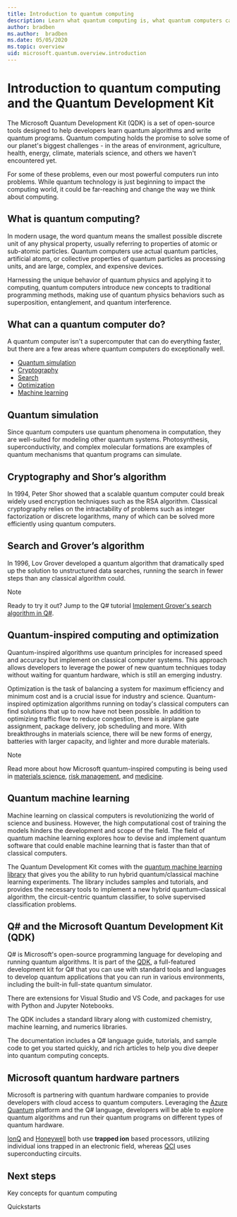 ```yaml
---
title: Introduction to quantum computing
description: Learn what quantum computing is, what quantum computers can do, and how you can learn quantum computing.
author: bradben
ms.author:  bradben
ms.date: 05/05/2020
ms.topic: overview
uid: microsoft.quantum.overview.introduction
---
```


# Introduction to quantum computing and the Quantum Development Kit

The Microsoft Quantum Development Kit (QDK) is a set of open-source tools designed to help developers learn quantum algorithms and write quantum programs. Quantum computing holds the promise to solve some of our planet's biggest challenges - in the areas of environment, agriculture, health, energy, climate, materials science, and others we haven't encountered yet.  

For some of these problems, even our most powerful computers run into problems. While quantum technology is just beginning to impact the computing world, it could be far-reaching and change the way we think about computing.

## What is quantum computing?

In modern usage, the word quantum means the smallest possible discrete unit of any physical property, usually referring to properties of atomic or sub-atomic particles. Quantum computers use actual quantum particles, artificial atoms, or collective properties of quantum particles as processing units, and are large, complex, and expensive devices.

Harnessing the unique behavior of quantum physics and applying it to computing, quantum computers introduce new concepts to traditional programming methods, making use of quantum physics behaviors such as superposition, entanglement, and quantum interference.

## What can a quantum computer do?

A quantum computer isn't a supercomputer that can do everything faster, but there are a few areas where quantum computers do exceptionally well.

- [Quantum simulation](xref:microsoft.quantum.overview.introduction#quantum-simulation)
- [Cryptography](xref:microsoft.quantum.overview.introduction#cryptography-and-shors-algorithm)
- [Search](xref:microsoft.quantum.overview.introduction#search-and-grovers-algorithm)
- [Optimization](xref:microsoft.quantum.overview.introduction#quantum-inspired-computing-and-optimization)
- [Machine learning](xref:microsoft.quantum.overview.introduction#quantum-machine-learning)

## Quantum simulation

Since quantum computers use quantum phenomena in computation, they are well-suited for modeling other quantum systems. Photosynthesis, superconductivity, and complex molecular formations are examples of quantum mechanisms that quantum programs can simulate.

## Cryptography and Shor’s algorithm

In 1994, Peter Shor showed that a scalable quantum computer could break widely used encryption techniques such as the RSA algorithm. Classical cryptography relies on the intractability of problems such as integer factorization or discrete logarithms, many of which can be solved more efficiently using quantum computers.

## Search and Grover’s algorithm

In 1996, Lov Grover developed a quantum algorithm that dramatically sped up the solution to unstructured data searches, running the search in fewer steps than any classical algorithm could.

> [!NOTE]
> Ready to try it out? Jump to the Q# tutorial [Implement Grover's search algorithm in Q#](xref:microsoft.quantum.quickstarts.search).

## Quantum-inspired computing and optimization

Quantum-inspired algorithms use quantum principles for increased speed and accuracy but implement on classical computer systems. This approach allows developers to leverage the power of new quantum techniques today without waiting for quantum hardware, which is still an emerging industry.

Optimization is the task of balancing a system for maximum efficiency and minimum cost and is a crucial issue for industry and science. Quantum-inspired optimization algorithms running on today's classical computers can find solutions that up to now have not been possible. In addition to optimizing traffic flow to reduce congestion, there is airplane gate assignment, package delivery, job scheduling and more. With breakthroughs in materials science, there will be new forms of energy, batteries with larger capacity, and lighter and more durable materials.

> [!NOTE]
> Read more about how Microsoft quantum-inspired computing is being used in [materials science](https://cloudblogs.microsoft.com/quantum/2020/01/21/oti-lumionics-accelerating-materials-design-microsoft-azure-quantum/), [risk management](https://cloudblogs.microsoft.com/quantum/2019/05/22/microsoft-quantum-collaborates-with-willis-towers-watson-to-transform-risk-management-solutions/), and [medicine](https://blogs.microsoft.com/blog/2018/05/18/microsoft-quantum-helps-case-western-reserve-university-advance-mri-research/).

## Quantum machine learning

Machine learning on classical computers is revolutionizing the world of science and business. However, the high computational cost of training the models hinders the development and scope of the field. The field of quantum machine learning explores how to devise and implement quantum software that could enable machine learning that is faster than that of classical computers.

The Quantum Development Kit comes with the [quantum machine learning library](xref:microsoft.quantum.machine-learning.concepts.intro) that gives you the ability to run hybrid quantum/classical machine learning experiments. The library includes samples and tutorials, and provides the necessary tools to implement a new hybrid quantum–classical algorithm, the circuit-centric quantum classifier, to solve supervised classification problems.

## Q# and the Microsoft Quantum Development Kit (QDK)

Q# is Microsoft's open-source programming language for developing and running quantum algorithms. It is part of the [QDK](https://docs.microsoft.com/quantum/), a full-featured development kit for Q# that you can use with standard tools and languages to develop quantum applications that you can run in various environments, including the built-in full-state quantum simulator.

There are extensions for Visual Studio and VS Code, and packages for use with Python and Jupyter Notebooks.

The QDK includes a standard library along with customized chemistry, machine learning, and numerics libraries.

The documentation includes a Q# language guide, tutorials, and sample code to get you started quickly, and rich articles to help you dive deeper into quantum computing concepts.  

## Microsoft quantum hardware partners

Microsoft is partnering with quantum hardware companies to provide developers with cloud access to quantum computers. Leveraging the [Azure Quantum](https://azure.microsoft.com/services/quantum/) platform and the Q# language, developers will be able to explore quantum algorithms and run their quantum programs on different types of quantum hardware.

[IonQ](https://ionq.com/news/november-4-2019-microsoft-partnership) and [Honeywell](https://www.honeywell.com/en-us/newsroom/news/2019/11/the-future-of-quantum-computing) both use **trapped ion** based processors, utilizing individual ions trapped in an electronic field, whereas [QCI](https://quantumcircuits.com/news-and-publications/quantum-circuits-partners-with-microsoft-on-azure-quantum) uses superconducting circuits.

## Next steps
Key concepts for quantum computing

Quickstarts
<!-- >> [!div class="nextstepaction"]
> [Next steps button](contribute-get-started-mvc.md) -->
